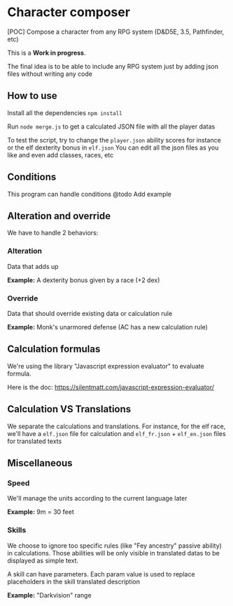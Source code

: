 # Character composer

[POC] Compose a character from any RPG system (D&amp;D5E, 3.5, Pathfinder, etc)

This is a __Work in progress__.

The final idea is to be able to include any RPG system just by adding json files without writing any code

## How to use

Install all the dependencies `npm install`

Run `node merge.js` to get a calculated JSON file with all the player datas

To test the script, try to change the `player.json` ability scores for instance or the elf dexterity bonus in `elf.json`
You can edit all the json files as you like and even add classes, races, etc

## Conditions

This program can handle conditions
@todo Add example

## Alteration and override

We have to handle 2 behaviors:

### Alteration

Data that adds up

__Example:__ A dexterity bonus given by a race (+2 dex)

### Override

Data that should override existing data or calculation rule

__Example:__ Monk's unarmored defense (AC has a new calculation rule)

## Calculation formulas

We're using the library "Javascript expression evaluator" to evaluate formula.

Here is the doc: https://silentmatt.com/javascript-expression-evaluator/

## Calculation VS Translations

We separate the calculations and translations.
For instance, for the elf race, we'll have a `elf.json` file for calculation and `elf_fr.json` + `elf_en.json` files for translated texts

## Miscellaneous

### Speed

We'll manage the units according to the current language later

__Example:__ 9m = 30 feet

### Skills

We choose to ignore too specific rules (like "Fey ancestry" passive ability) in calculations.
Those abilities will be only visible in translated datas to be displayed as simple text.

A skill can have parameters. Each param value is used to replace placeholders in the skill translated description

__Example:__ "Darkvision" range

